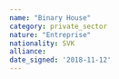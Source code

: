 ```yaml
---
name: "Binary House"
category: private_sector
nature: "Entreprise"
nationality: SVK
alliance: 
date_signed: '2018-11-12'
---
```

    